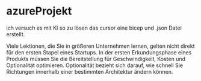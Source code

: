 # azureProjekt

ich versuch es mit KI so zu lösen das cursor eine bicep und .json Datei erstellt.

Viele Lektionen, die Sie in größeren Unternehmen lernen, gelten nicht direkt für den ersten Stapel eines Startups. In der ersten Erkundungsphase eines Produkts müssen Sie die Bereitstellung für Geschwindigkeit, Kosten und Optionalität optimieren. Optionalität bezieht sich darauf, wie schnell Sie Richtungen innerhalb einer bestimmten Architektur ändern können.